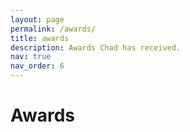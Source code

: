 ```yaml
---
layout: page
permalink: /awards/
title: awards
description: Awards Chad has received.
nav: true
nav_order: 6
---
```


# Awards
